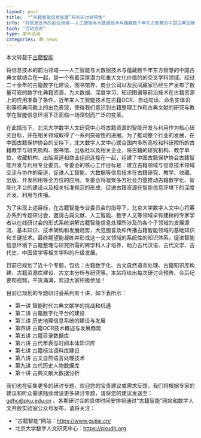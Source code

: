 ```yaml
---
layout: post
title:  "“古籍智能信息处理”系列研讨会预告"
info: "将信息技术的前沿领域——人工智能与大数据技术与蕴藏数千年东方智慧的中国古典文献结合在一起，是一个有着深厚潜力和重大文化价值的的交叉学科领域。经过二十余年的古籍数字化建设，图书馆界、商业公司以及民间藏家已经生产发布了数量可观的数字化典籍资源，为大数据、深度学习、知识图谱等前沿技术在古籍资源上的应用准备了条件。"
tech: "活动资讯"
type: 学术活动
categories: dh_news
---
```


本文转载于[古籍智能](http://gujiai.cn/seminars/)
    
将信息技术的前沿领域——人工智能与大数据技术与蕴藏数千年东方智慧的中国古典文献结合在一起，是一个有着深厚潜力和重大文化价值的的交叉学科领域。经过二十余年的古籍数字化建设，图书馆界、商业公司以及民间藏家已经生产发布了数量可观的数字化典籍资源，为大数据、深度学习、知识图谱等前沿技术在古籍资源上的应用准备了条件。近年来人工智能技术在古籍OCR、自动句读、命名实体识别等经典问题上的出色表现，使得我们意识到古籍整理工作和古典文献的研究与教学在智能信息环境下正面临一场深刻而广泛的变革。

在此情形下，北京大学数字人文研究中心将古籍资源的智能开发与利用作为核心研究目标，并在相关领域取得了一系列突破性的进展。为了推动整个行业的发展，在中国古籍保护协会的支持下，北大数字人文中心联合国内多所高校和科研院所的古籍教学与研究机构、图书馆、出版社以及相关企业，将古籍的研究机构、教学单位、收藏机构、出版渠道和商业组织连接在一起，组建了中国古籍保护协会古籍智能开发与利用专业委员。专委会的核心工作目标是：建立古籍领域与信息技术领域交流与协作的渠道，促进人工智能、大数据等信息技术在古籍研究、教学、收藏、出版、开发利用等全方位的应用。专委会将凝聚多方社会力量推动古籍数字化、智能化平台的建设以及相关标准规范的形成，促进古籍资源在智能信息环境下的深度开发、利用与传播。

为了实现上述目标，在古籍智能专业委员会的指导下，北京大学数字人文中心将筹办系列专题研讨会，邀请古典文献、人工智能、数字人文等领域卓有建树的专家学者以在线研讨会的形式系统讲解古籍智能信息处理所涉及的各个子领域的发展源流、基本知识、技术架构和发展趋势，大范围普及和传播古籍智能领域的基础知识和关键技术。最终期望能凝练并形成这一交叉领域的系统性的知识体系，促进智能信息环境下古籍整理与研究所需的跨学科人才培养，助力古代汉语、古代文学、古代史、中国哲学等相关学科的升级发展。

目前已规划了近十个专题，包括：古籍数字化、古文自然语言处理、古籍知识库构建、古籍资源库建设、古文本分析与研究等。本站将给出每次研讨会预告、会后纪要和视频，干货满满，欢迎大家积极参加！

目前已规划的专题研讨会系列有十讲，如下表所示：

* 第一讲 智能时代古典文献学的挑战和机遇
* 第二讲 古籍数字化平台的建设
* 第三讲 历史地理信息系统的建设与发展
* 第四讲 古籍OCR技术概述与发展趋势
* 第五讲 古籍目录数据库
* 第六讲 古代年表与时间本体知识库
* 第七讲 古籍标注语料库建设
* 第八讲 古文自然语言处理技术
* 第九讲 古代历史人物数据库
* 第十讲 古典文献大数据分析
    
我们也在征集更多的研讨专题，欢迎您的宝贵建议或需求反馈，我们将根据专家的建议和听众需求陆续增设更多研讨专题，请将您的建议发送至：gdhc@pku.edu.cn 。各期研讨会的具体时间安排将通过“古籍智能”网站和数字人文开放实验室公众号发布，请将关注：

* "古籍智能"网站：https://www.gujiai.cn/
* 北京大学数字人文研究中心：https://pkudh.org